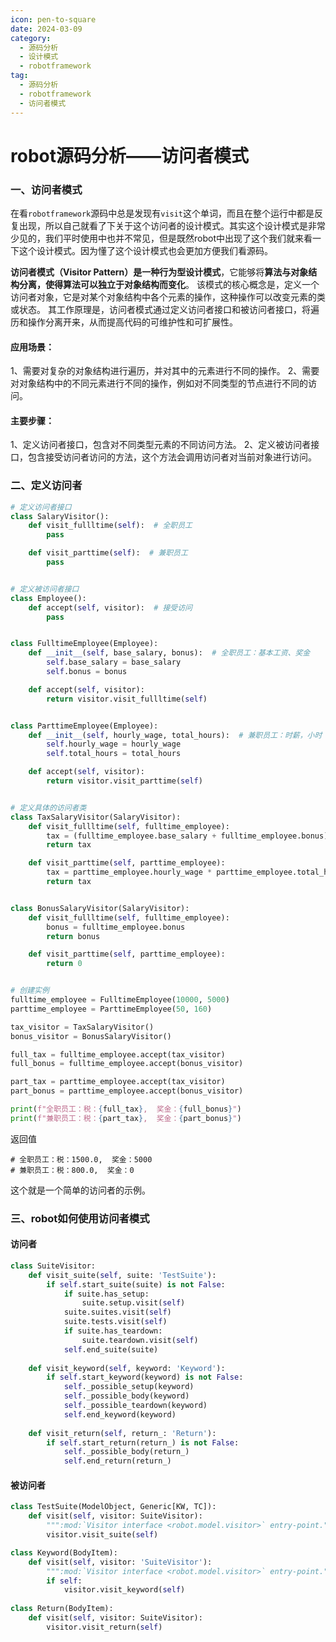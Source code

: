 ```yaml
---
icon: pen-to-square
date: 2024-03-09
category:
  - 源码分析
  - 设计模式
  - robotframework
tag:
  - 源码分析
  - robotframework
  - 访问者模式
---
```




# robot源码分析——访问者模式

### 一、访问者模式

在看`robotframework`源码中总是发现有`visit`这个单词，而且在整个运行中都是反复出现，所以自己就看了下关于这个访问者的设计模式。其实这个设计模式是非常少见的，我们平时使用中也并不常见，但是既然robot中出现了这个我们就来看一下这个设计模式。因为懂了这个设计模式也会更加方便我们看源码。

**访问者模式（Visitor Pattern）是一种行为型设计模式**，它能够将**算法与对象结构分离，使得算法可以独立于对象结构而变化**。
该模式的核心概念是，定义一个访问者对象，它是对某个对象结构中各个元素的操作，这种操作可以改变元素的类或状态。
其工作原理是，访问者模式通过定义访问者接口和被访问者接口，将遍历和操作分离开来，从而提高代码的可维护性和可扩展性。

#### 应用场景：

1、需要对复杂的对象结构进行遍历，并对其中的元素进行不同的操作。
2、需要对对象结构中的不同元素进行不同的操作，例如对不同类型的节点进行不同的访问。

#### 主要步骤：

1、定义访问者接口，包含对不同类型元素的不同访问方法。
2、定义被访问者接口，包含接受访问者访问的方法，这个方法会调用访问者对当前对象进行访问。



### 二、定义访问者

```python
# 定义访问者接口
class SalaryVisitor():
    def visit_fullltime(self):  # 全职员工
        pass

    def visit_parttime(self):  # 兼职员工
        pass


# 定义被访问者接口
class Employee():
    def accept(self, visitor):  # 接受访问
        pass


class FulltimeEmployee(Employee):
    def __init__(self, base_salary, bonus):  # 全职员工：基本工资、奖金
        self.base_salary = base_salary
        self.bonus = bonus

    def accept(self, visitor):
        return visitor.visit_fullltime(self)


class ParttimeEmployee(Employee):
    def __init__(self, hourly_wage, total_hours):  # 兼职员工：时薪，小时
        self.hourly_wage = hourly_wage
        self.total_hours = total_hours

    def accept(self, visitor):
        return visitor.visit_parttime(self)


# 定义具体的访问者类
class TaxSalaryVisitor(SalaryVisitor):
    def visit_fullltime(self, fulltime_employee):
        tax = (fulltime_employee.base_salary + fulltime_employee.bonus) * 0.1
        return tax

    def visit_parttime(self, parttime_employee):
        tax = parttime_employee.hourly_wage * parttime_employee.total_hours * 0.1
        return tax


class BonusSalaryVisitor(SalaryVisitor):
    def visit_fullltime(self, fulltime_employee):
        bonus = fulltime_employee.bonus
        return bonus

    def visit_parttime(self, parttime_employee):
        return 0


# 创建实例
fulltime_employee = FulltimeEmployee(10000, 5000)
parttime_employee = ParttimeEmployee(50, 160)

tax_visitor = TaxSalaryVisitor()
bonus_visitor = BonusSalaryVisitor()

full_tax = fulltime_employee.accept(tax_visitor)
full_bonus = fulltime_employee.accept(bonus_visitor)

part_tax = parttime_employee.accept(tax_visitor)
part_bonus = parttime_employee.accept(bonus_visitor)

print(f"全职员工：税：{full_tax},  奖金：{full_bonus}")
print(f"兼职员工：税：{part_tax},  奖金：{part_bonus}")

```

返回值

```
# 全职员工：税：1500.0,  奖金：5000
# 兼职员工：税：800.0,  奖金：0
```

这个就是一个简单的访问者的示例。



### 三、robot如何使用访问者模式



#### 访问者

```python
class SuiteVisitor:
    def visit_suite(self, suite: 'TestSuite'):
        if self.start_suite(suite) is not False:
            if suite.has_setup:
                suite.setup.visit(self)
            suite.suites.visit(self)
            suite.tests.visit(self)
            if suite.has_teardown:
                suite.teardown.visit(self)
            self.end_suite(suite)
            
    def visit_keyword(self, keyword: 'Keyword'):
        if self.start_keyword(keyword) is not False:
            self._possible_setup(keyword)
            self._possible_body(keyword)
            self._possible_teardown(keyword)
            self.end_keyword(keyword)
    
    def visit_return(self, return_: 'Return'):
        if self.start_return(return_) is not False:
            self._possible_body(return_)
            self.end_return(return_)
```

#### 被访问者

```python
class TestSuite(ModelObject, Generic[KW, TC]):
    def visit(self, visitor: SuiteVisitor):
        """:mod:`Visitor interface <robot.model.visitor>` entry-point."""
        visitor.visit_suite(self)

class Keyword(BodyItem):
    def visit(self, visitor: 'SuiteVisitor'):
        """:mod:`Visitor interface <robot.model.visitor>` entry-point."""
        if self:
            visitor.visit_keyword(self)
            
class Return(BodyItem):
    def visit(self, visitor: SuiteVisitor):
        visitor.visit_return(self)
```